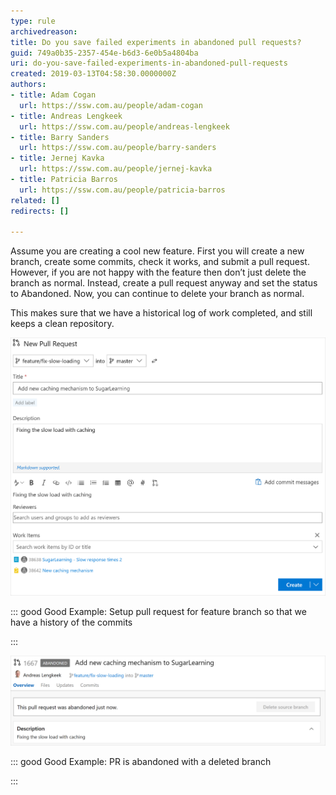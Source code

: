 ```yaml
---
type: rule
archivedreason: 
title: Do you save failed experiments in abandoned pull requests?
guid: 749a0b35-2357-454e-b6d3-6e0b5a4804ba
uri: do-you-save-failed-experiments-in-abandoned-pull-requests
created: 2019-03-13T04:58:30.0000000Z
authors:
- title: Adam Cogan
  url: https://ssw.com.au/people/adam-cogan
- title: Andreas Lengkeek
  url: https://ssw.com.au/people/andreas-lengkeek
- title: Barry Sanders
  url: https://ssw.com.au/people/barry-sanders
- title: Jernej Kavka
  url: https://ssw.com.au/people/jernej-kavka
- title: Patricia Barros
  url: https://ssw.com.au/people/patricia-barros
related: []
redirects: []

---
```


Assume you are creating a cool new feature. First you will create a new branch, create some commits, check it works, and submit a pull request. However, if you are not happy with the feature then don’t just delete the branch as normal. Instead, create a pull request anyway and set the status to Abandoned. Now, you can continue to delete your branch as normal.





This makes sure that we have a historical log of work completed, and still keeps a clean repository.





<!--endintro-->
![create-pr-for-failed-branch.png](create-pr-for-failed-branch.png)


::: good
Good Example: Setup pull request for feature branch so that we have a history of the commits

:::






![abandoned-pr-for-branch.png](abandoned-pr-for-branch.png)



::: good
Good Example: PR is abandoned with a deleted branch

:::

